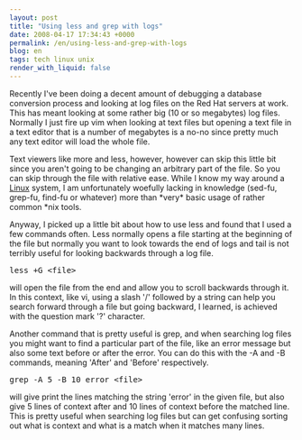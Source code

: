 ```yaml
---
layout: post
title: "Using less and grep with logs"
date: 2008-04-17 17:34:43 +0000
permalink: /en/using-less-and-grep-with-logs
blog: en
tags: tech linux unix
render_with_liquid: false
---
```


<p>Recently I&apos;ve been doing a decent amount of debugging a database conversion process and looking at log files on the Red Hat servers at work. This has meant looking at some rather big (10 or so megabytes) log files. Normally I just fire up vim when looking at text files but opening a text file in a text editor that is a number of megabytes is a no-no since pretty much any text editor will load the whole file.</p>

<p>Text viewers like more and less, however, however can skip this little bit since  you aren&apos;t going to be changing an arbitrary part of the file. So you can skip through the file with relative ease. While I know my way around a <a href="http://en.wikipedia.org/wiki/Linux" title="Linux">Linux</a> system, I am unfortunately woefully lacking in knowledge (sed-fu, grep-fu, find-fu or whatever) more than *very* basic usage of rather common *nix tools.</p>

<p>Anyway, I picked up a little bit about how to use less and found that I used a few commands often. Less normally opens a file starting at the beginning of the file but normally you want to look towards the end of logs and tail is not terribly useful for looking backwards through a log file. </p>

<pre>less +G &lt;file&gt;</pre>

<p>will open the file from the end and allow you to scroll backwards through it. In this context, like vi, using a slash &apos;/&apos; followed by a string can help you search forward through a file but going backward, I learned, is achieved with the question mark &apos;?&apos; character.</p>

<p>Another command that is pretty useful is grep, and when searching log files you might want to find a particular part of the file, like an error message but also some text before or after the error. You can do this with the -A and -B commands, meaning &apos;After&apos; and &apos;Before&apos; respectively.</p>

<pre>grep -A 5 -B 10 error &lt;file&gt;</pre>

<p>will give print the lines matching the string &apos;error&apos; in the given file, but also give 5 lines of context after and 10 lines of context before the matched line. This is pretty useful when searching log files but can get confusing sorting out what is context and what is a match when it matches many lines.</p>
